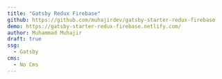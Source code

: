 ```yaml
---
title: "Gatsby Redux Firebase"
github: https://github.com/muhajirdev/gatsby-starter-redux-firebase
demo: https://gatsby-starter-redux-firebase.netlify.com/
author: Muhammad Muhajir
draft: true
ssg:
  - Gatsby
cms:
  - No Cms
---
```

